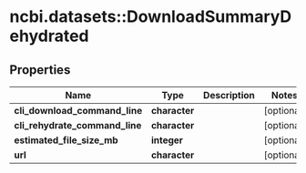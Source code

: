 # ncbi.datasets::DownloadSummaryDehydrated

## Properties
Name | Type | Description | Notes
------------ | ------------- | ------------- | -------------
**cli_download_command_line** | **character** |  | [optional] 
**cli_rehydrate_command_line** | **character** |  | [optional] 
**estimated_file_size_mb** | **integer** |  | [optional] 
**url** | **character** |  | [optional] 



